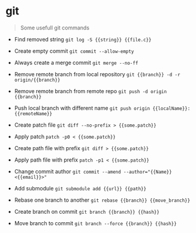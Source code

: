 # git

> Some usefull git commands

- Find removed string
`git log -S {{string}} {{file.c}}`

- Create empty commit
`git commit --allow-empty`

- Always create a merge commit
`git merge --no-ff`

- Remove remote branch from local repository
`git {{branch}} -d -r origin/{{branch}}`

- Remove remote branch from remote repo
`git push -d origin {{branch}}`

- Push local branch with different name
`git push origin {{localName}}:{{remoteName}}`

- Create patch file
`git diff --no-prefix > {{some.patch}}`

- Apply patch
`patch -p0 < {{some.patch}}`

- Create path file with prefix
`git diff > {{some.patch}}`

- Apply path file with prefix
`patch -p1 < {{some.patch}}`

- Change commit author
`git commit --amend --author="{{Name}} <{{email}}>"`

- Add submodule
`git submodule add {{url}} {{path}}`

- Rebase one branch to another
`git rebase {{branch}} {{move_branch}}`

- Create branch on commit
`git branch {{branch}} {{hash}}`

- Move branch to commit
`git branch --force {{branch}} {{hash}}`
